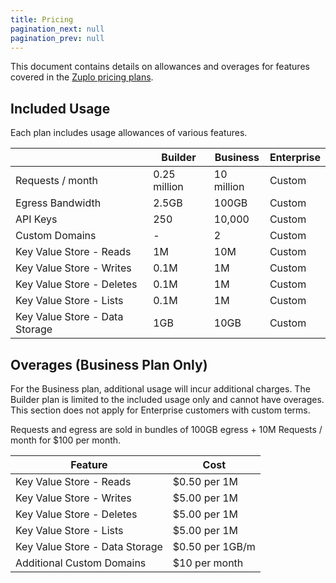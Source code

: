```yaml
---
title: Pricing
pagination_next: null
pagination_prev: null
---
```


This document contains details on allowances and overages for features covered in the [Zuplo pricing plans](https://zuplo.com/pricing).

## Included Usage

Each plan includes usage allowances of various features.

|                                   | **Builder**  | **Business** | **Enterprise** |
| --------------------------------- | ------------ | ------------ | -------------- |
| Requests / month                  | 0.25 million | 10 million   | Custom         |
| Egress Bandwidth                  | 2.5GB        | 100GB        | Custom         |
| API Keys                          | 250          | 10,000       | Custom         |
| Custom Domains                    | -            | 2            | Custom         |
| Key Value Store - Reads           | 1M           | 10M          | Custom         |
| Key Value Store - Writes          | 0.1M         | 1M           | Custom         |
| Key Value Store - Deletes         | 0.1M         | 1M           | Custom         |
| Key Value Store - Lists           | 0.1M         | 1M           | Custom         |
| Key Value Store - Data Storage    | 1GB          | 10GB         | Custom         |

## Overages (Business Plan Only)

For the Business plan, additional usage will incur additional charges. The Builder plan is limited to the included usage only and cannot have overages. This section does not apply for Enterprise customers with custom terms.

Requests and egress are sold in bundles of 100GB egress + 10M Requests / month for $100 per month.

| **Feature**                    | **Cost**        |
| ------------------------------ | --------------- |
| Key Value Store - Reads        | $0.50 per 1M    |
| Key Value Store - Writes       | $5.00 per 1M   |
| Key Value Store - Deletes      | $5.00 per 1M   |
| Key Value Store - Lists        | $5.00 per 1M   |
| Key Value Store - Data Storage | $0.50 per 1GB/m |
| Additional Custom Domains      | $10 per month   |
